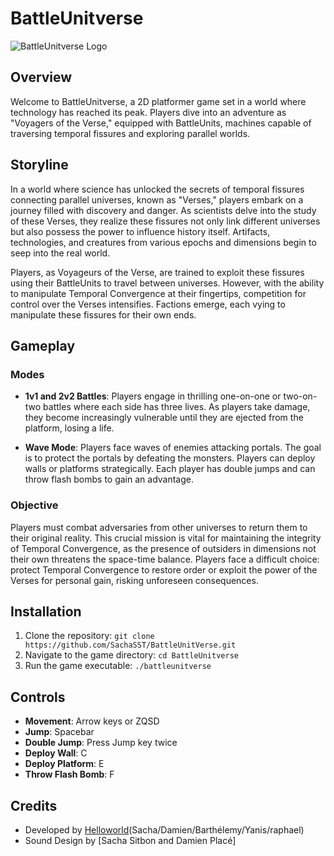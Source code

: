# BattleUnitverse

![BattleUnitverse Logo](file:///Users/sachasitbon/Desktop/Home:/B-U-V%20Project/assets/logobuvvvvv.png)

## Overview

Welcome to BattleUnitverse, a 2D platformer game set in a world where technology has reached its peak. Players dive into an adventure as "Voyagers of the Verse," equipped with BattleUnits, machines capable of traversing temporal fissures and exploring parallel worlds.

## Storyline

In a world where science has unlocked the secrets of temporal fissures connecting parallel universes, known as "Verses," players embark on a journey filled with discovery and danger. As scientists delve into the study of these Verses, they realize these fissures not only link different universes but also possess the power to influence history itself. Artifacts, technologies, and creatures from various epochs and dimensions begin to seep into the real world.

Players, as Voyageurs of the Verse, are trained to exploit these fissures using their BattleUnits to travel between universes. However, with the ability to manipulate Temporal Convergence at their fingertips, competition for control over the Verses intensifies. Factions emerge, each vying to manipulate these fissures for their own ends.

## Gameplay

### Modes

- **1v1 and 2v2 Battles**: Players engage in thrilling one-on-one or two-on-two battles where each side has three lives. As players take damage, they become increasingly vulnerable until they are ejected from the platform, losing a life.

- **Wave Mode**: Players face waves of enemies attacking portals. The goal is to protect the portals by defeating the monsters. Players can deploy walls or platforms strategically. Each player has double jumps and can throw flash bombs to gain an advantage.

### Objective

Players must combat adversaries from other universes to return them to their original reality. This crucial mission is vital for maintaining the integrity of Temporal Convergence, as the presence of outsiders in dimensions not their own threatens the space-time balance. Players face a difficult choice: protect Temporal Convergence to restore order or exploit the power of the Verses for personal gain, risking unforeseen consequences.

## Installation

1. Clone the repository: `git clone https://github.com/SachaSST/BattleUnitVerse.git`
2. Navigate to the game directory: `cd BattleUnitverse`
3. Run the game executable: `./battleunitverse`

## Controls

- **Movement**: Arrow keys or ZQSD
- **Jump**: Spacebar
- **Double Jump**: Press Jump key twice
- **Deploy Wall**: C
- **Deploy Platform**: E
- **Throw Flash Bomb**: F

## Credits

- Developed by [Helloworld](https://example.com)(Sacha/Damien/Barthélemy/Yanis/raphael)
- Sound Design by [Sacha Sitbon and Damien Placé]

